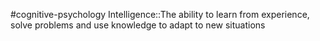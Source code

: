 #cognitive-psychology 
Intelligence::The ability to learn from experience, solve problems and use knowledge to adapt to new situations
<!--SR:!2024-04-15,5,230-->